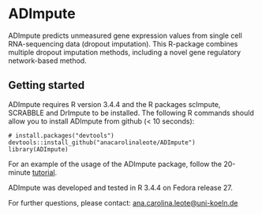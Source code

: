 # ADImpute
ADImpute predicts unmeasured gene expression values from single cell RNA-sequencing data (dropout imputation). This R-package combines multiple dropout imputation methods, including a novel gene regulatory network-based method.

## Getting started
ADImpute requires R version 3.4.4 and the R packages scImpute, SCRABBLE and DrImpute to be installed.
The following R commands should allow you to install ADImpute from github (< 10 seconds):

```
# install.packages("devtools")
devtools::install_github("anacarolinaleote/ADImpute")
library(ADImpute)
```

For an example of the usage of the ADImpute package, follow the 20-minute [tutorial](https://aanacarolinaleote/ADImpute/vignettes/ADImpute_tutorial.Rmd).

ADImpute was developed and tested in R 3.4.4 on Fedora release 27.

For further questions, please contact: ana.carolina.leote@uni-koeln.de
